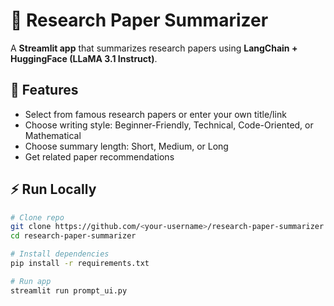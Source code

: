 # 📄 Research Paper Summarizer  

A **Streamlit app** that summarizes research papers using **LangChain + HuggingFace (LLaMA 3.1 Instruct)**.  

## 🚀 Features  
- Select from famous research papers or enter your own title/link  
- Choose writing style: Beginner-Friendly, Technical, Code-Oriented, or Mathematical  
- Choose summary length: Short, Medium, or Long  
- Get related paper recommendations  

## ⚡️ Run Locally  

```bash
# Clone repo
git clone https://github.com/<your-username>/research-paper-summarizer.git
cd research-paper-summarizer

# Install dependencies
pip install -r requirements.txt

# Run app
streamlit run prompt_ui.py
